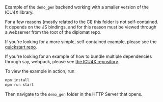 Example of the `demo_gen` backend working with a smaller version of the ICU4X library.

For a few reasons (mostly related to the CI) this folder is not self-contained. It depends on the JS bindings, and for this reason must be viewed through a webserver from the root of the diplomat repo.

If you're looking for a more simple, self-contained example, please see the [quickstart repo](https://github.com/rust-diplomat/demo-gen-quickstart).

If you're looking for an example of how to bundle multiple dependencies through say, webpack, please see [the ICU4X repository](https://github.com/unicode-org/icu4x/tree/main/tutorials/web-demo).

To view the example in action, run:

```bash
npm install
npm run start
```

Then navigate to the `demo_gen` folder in the HTTP Server that opens.